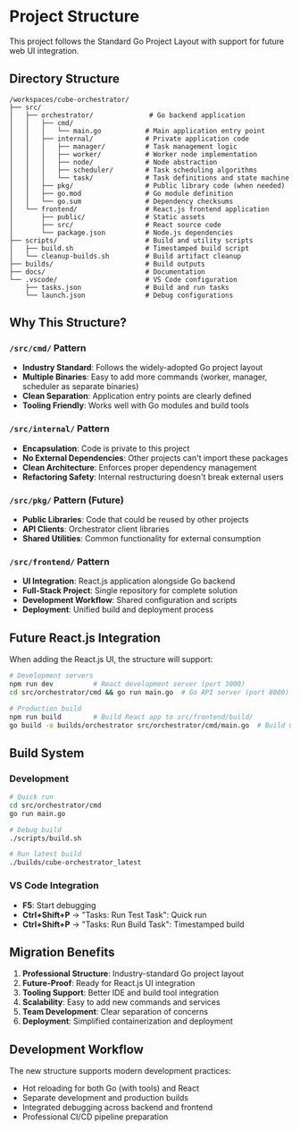 # Project Structure

This project follows the Standard Go Project Layout with support for future web UI integration.

## Directory Structure

```text
/workspaces/cube-orchestrator/
├── src/
│   ├── orchestrator/              # Go backend application
│   │   ├── cmd/
│   │   │   └── main.go           # Main application entry point
│   │   ├── internal/             # Private application code
│   │   │   ├── manager/          # Task management logic
│   │   │   ├── worker/           # Worker node implementation
│   │   │   ├── node/             # Node abstraction
│   │   │   ├── scheduler/        # Task scheduling algorithms
│   │   │   └── task/             # Task definitions and state machine
│   │   ├── pkg/                  # Public library code (when needed)
│   │   ├── go.mod                # Go module definition
│   │   └── go.sum                # Dependency checksums
│   └── frontend/                 # React.js frontend application
│       ├── public/               # Static assets
│       ├── src/                  # React source code
│       └── package.json          # Node.js dependencies
├── scripts/                      # Build and utility scripts
│   ├── build.sh                  # Timestamped build script
│   └── cleanup-builds.sh         # Build artifact cleanup
├── builds/                       # Build outputs
├── docs/                         # Documentation
└── .vscode/                      # VS Code configuration
    ├── tasks.json                # Build and run tasks
    └── launch.json               # Debug configurations
```

## Why This Structure?

### `/src/cmd/` Pattern

- **Industry Standard**: Follows the widely-adopted Go project layout
- **Multiple Binaries**: Easy to add more commands (worker, manager, scheduler as separate binaries)
- **Clean Separation**: Application entry points are clearly defined
- **Tooling Friendly**: Works well with Go modules and build tools

### `/src/internal/` Pattern

- **Encapsulation**: Code is private to this project
- **No External Dependencies**: Other projects can't import these packages
- **Clean Architecture**: Enforces proper dependency management
- **Refactoring Safety**: Internal restructuring doesn't break external users

### `/src/pkg/` Pattern (Future)

- **Public Libraries**: Code that could be reused by other projects
- **API Clients**: Orchestrator client libraries
- **Shared Utilities**: Common functionality for external consumption

### `/src/frontend/` Pattern

- **UI Integration**: React.js application alongside Go backend
- **Full-Stack Project**: Single repository for complete solution
- **Development Workflow**: Shared configuration and scripts
- **Deployment**: Unified build and deployment process

## Future React.js Integration

When adding the React.js UI, the structure will support:

```bash
# Development servers
npm run dev          # React development server (port 3000)
cd src/orchestrator/cmd && go run main.go  # Go API server (port 8080)

# Production build
npm run build        # Build React app to src/frontend/build/
go build -o builds/orchestrator src/orchestrator/cmd/main.go  # Build Go binary
```

## Build System

### Development

```bash
# Quick run
cd src/orchestrator/cmd
go run main.go

# Debug build
./scripts/build.sh

# Run latest build
./builds/cube-orchestrator_latest
```

### VS Code Integration

- **F5**: Start debugging
- **Ctrl+Shift+P** → "Tasks: Run Test Task": Quick run
- **Ctrl+Shift+P** → "Tasks: Run Build Task": Timestamped build

## Migration Benefits

1. **Professional Structure**: Industry-standard Go project layout
2. **Future-Proof**: Ready for React.js UI integration
3. **Tooling Support**: Better IDE and build tool integration
4. **Scalability**: Easy to add new commands and services
5. **Team Development**: Clear separation of concerns
6. **Deployment**: Simplified containerization and deployment

## Development Workflow

The new structure supports modern development practices:

- Hot reloading for both Go (with tools) and React
- Separate development and production builds
- Integrated debugging across backend and frontend
- Professional CI/CD pipeline preparation
